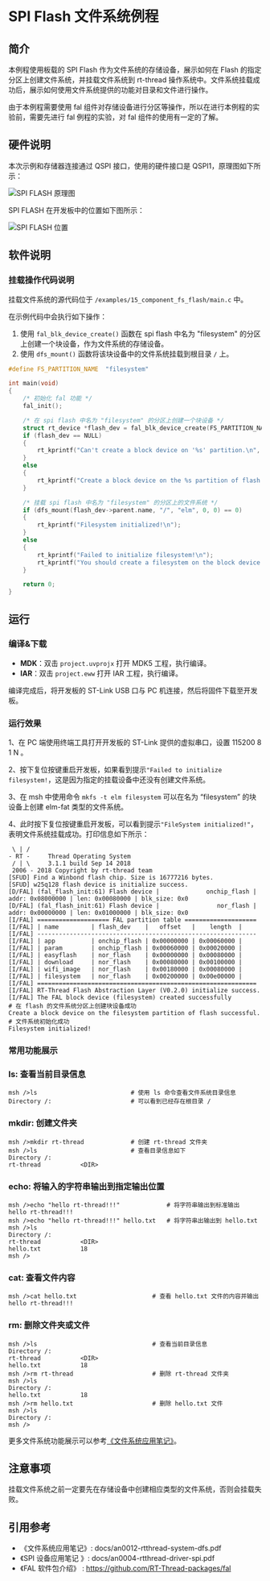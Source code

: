 # SPI Flash 文件系统例程

## 简介

本例程使用板载的 SPI Flash 作为文件系统的存储设备，展示如何在 Flash 的指定分区上创建文件系统，并挂载文件系统到 rt-thread 操作系统中。文件系统挂载成功后，展示如何使用文件系统提供的功能对目录和文件进行操作。

由于本例程需要使用 fal 组件对存储设备进行分区等操作，所以在进行本例程的实验前，需要先进行 fal 例程的实验，对 fal 组件的使用有一定的了解。

## 硬件说明

本次示例和存储器连接通过 QSPI 接口，使用的硬件接口是 QSPI1，原理图如下所示：

![SPI FLASH 原理图](../../docs/figures/15_component_fs_flash/spi_flash_sch.png)

SPI FLASH 在开发板中的位置如下图所示：

![SPI FLASH 位置](../../docs/figures/15_component_fs_flash/spi_flash_locate.png)

## 软件说明

### 挂载操作代码说明
挂载文件系统的源代码位于 `/examples/15_component_fs_flash/main.c` 中。

在示例代码中会执行如下操作：

1. 使用 `fal_blk_device_create()` 函数在 spi flash 中名为 "filesystem" 的分区上创建一个块设备，作为文件系统的存储设备。
2. 使用 `dfs_mount()` 函数将该块设备中的文件系统挂载到根目录 `/` 上。

```c
#define FS_PARTITION_NAME  "filesystem"

int main(void)
{
    /* 初始化 fal 功能 */
    fal_init();

    /* 在 spi flash 中名为 "filesystem" 的分区上创建一个块设备 */
    struct rt_device *flash_dev = fal_blk_device_create(FS_PARTITION_NAME);
    if (flash_dev == NULL)
    {
        rt_kprintf("Can't create a block device on '%s' partition.\n", FS_PARTITION_NAME);
    }
    else
    {
        rt_kprintf("Create a block device on the %s partition of flash successful.\n", FS_PARTITION_NAME);
    }

    /* 挂载 spi flash 中名为 "filesystem" 的分区上的文件系统 */
    if (dfs_mount(flash_dev->parent.name, "/", "elm", 0, 0) == 0)
    {
        rt_kprintf("Filesystem initialized!\n");
    }
    else
    {
        rt_kprintf("Failed to initialize filesystem!\n");
        rt_kprintf("You should create a filesystem on the block device first!\n");
    }

    return 0;
}
```

## 运行

### 编译&下载

- **MDK**：双击 `project.uvprojx` 打开 MDK5 工程，执行编译。
- **IAR**：双击 `project.eww` 打开 IAR 工程，执行编译。

编译完成后，将开发板的 ST-Link USB 口与 PC 机连接，然后将固件下载至开发板。

### 运行效果

1、在 PC 端使用终端工具打开开发板的 ST-Link 提供的虚拟串口，设置 115200 8 1 N 。

2、按下复位按键重启开发板，如果看到提示`"Failed to initialize filesystem!`，这是因为指定的挂载设备中还没有创建文件系统。

3、在 msh 中使用命令 `mkfs -t elm filesystem` 可以在名为 “filesystem” 的块设备上创建 elm-fat 类型的文件系统。

4、此时按下复位按键重启开发板，可以看到提示`"FileSystem initialized!"`，表明文件系统挂载成功。打印信息如下所示：

```shell
 \ | /
- RT -     Thread Operating System
 / | \     3.1.1 build Sep 14 2018
 2006 - 2018 Copyright by rt-thread team
[SFUD] Find a Winbond flash chip. Size is 16777216 bytes.
[SFUD] w25q128 flash device is initialize success.
[D/FAL] (fal_flash_init:61) Flash device |             onchip_flash | addr: 0x08000000 | len: 0x00080000 | blk_size: 0x0
[D/FAL] (fal_flash_init:61) Flash device |                nor_flash | addr: 0x00000000 | len: 0x01000000 | blk_size: 0x0
[I/FAL] ==================== FAL partition table ====================
[I/FAL] | name         | flash_dev    |   offset   |    length  |
[I/FAL] -------------------------------------------------------------
[I/FAL] | app          | onchip_flash | 0x00000000 | 0x00060000 |
[I/FAL] | param        | onchip_flash | 0x00060000 | 0x00020000 |
[I/FAL] | easyflash    | nor_flash    | 0x00000000 | 0x00080000 |
[I/FAL] | download     | nor_flash    | 0x00080000 | 0x00100000 |
[I/FAL] | wifi_image   | nor_flash    | 0x00180000 | 0x00080000 |
[I/FAL] | filesystem   | nor_flash    | 0x00200000 | 0x00e00000 |
[I/FAL] =============================================================
[I/FAL] RT-Thread Flash Abstraction Layer (V0.2.0) initialize success.
[I/FAL] The FAL block device (filesystem) created successfully
# 在 flash 的文件系统分区上创建块设备成功
Create a block device on the filesystem partition of flash successful. 
# 文件系统初始化成功
Filesystem initialized!
```
### 常用功能展示
### ls: 查看当前目录信息
```shell
msh />ls                          # 使用 ls 命令查看文件系统目录信息              
Directory /:                      # 可以看到已经存在根目录 /
```

### mkdir: 创建文件夹
```shell
msh />mkdir rt-thread             # 创建 rt-thread 文件夹
msh />ls                          # 查看目录信息如下
Directory /:
rt-thread           <DIR>
```

### echo: 将输入的字符串输出到指定输出位置
```shell
msh />echo "hello rt-thread!!!"             # 将字符串输出到标准输出
hello rt-thread!!!
msh />echo "hello rt-thread!!!" hello.txt   # 将字符串出输出到 hello.txt
msh />ls
Directory /:
rt-thread           <DIR>                    
hello.txt           18                       
msh />
```

### cat: 查看文件内容
```shell
msh />cat hello.txt                     # 查看 hello.txt 文件的内容并输出
hello rt-thread!!!
```

### rm: 删除文件夹或文件
```shell
msh />ls                                # 查看当前目录信息
Directory /:
rt-thread           <DIR>                    
hello.txt           18                       
msh />rm rt-thread                      # 删除 rt-thread 文件夹
msh />ls
Directory /:
hello.txt           18                       
msh />rm hello.txt                      # 删除 hello.txt 文件
msh />ls
Directory /:
msh />
```

更多文件系统功能展示可以参考[《文件系统应用笔记》](https://www.rt-thread.org/document/site/rtthread-application-note/components/dfs/an0012-rtthread-system-dfs/)。

## 注意事项

挂载文件系统之前一定要先在存储设备中创建相应类型的文件系统，否则会挂载失败。

## 引用参考

- 《文件系统应用笔记》: docs/an0012-rtthread-system-dfs.pdf
- 《SPI 设备应用笔记 》: docs/an0004-rtthread-driver-spi.pdf
- 《FAL 软件包介绍》    : https://github.com/RT-Thread-packages/fal